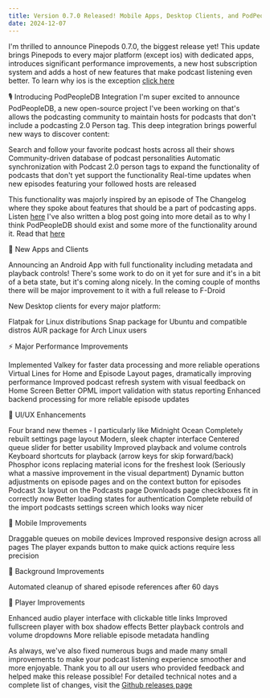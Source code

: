 ```yaml
---
title: Version 0.7.0 Released! Mobile Apps, Desktop Clients, and PodPeopleDB Integration!
date: 2024-12-07
---
```

I'm thrilled to announce Pinepods 0.7.0, the biggest release yet! This update brings Pinepods to every major platform (except ios) with dedicated apps, introduces significant performance improvements, a new host subscription system and adds a host of new features that make podcast listening even better. To learn why ios is the exception [click here](https://github.com/madeofpendletonwool/PinePods/releases/tag/0.7.0)

🎙️ Introducing PodPeopleDB Integration
I'm super excited to announce PodPeopleDB, a new open-source project I've been working on that's allows the podcasting community to maintain hosts for podcasts that don't include a podcasting 2.0 Person tag. This deep integration brings powerful new ways to discover content:

Search and follow your favorite podcast hosts across all their shows
Community-driven database of podcast personalities
Automatic synchronization with Podcast 2.0 person tags to expand the functionality of podcasts that don't yet support the functionality
Real-time updates when new episodes featuring your followed hosts are released

This functionality was majorly inspired by an episode of The Changelog where they spoke about features that should be a part of podcasting apps. Listen [here](https://changelog.com/podcast/589)
I've also written a blog post going into more detail as to why I think PodPeopleDB should exist and some more of the functionality around it. Read that [here]()

🚀 New Apps and Clients

Announcing an Android App with full functionality including metadata and playback controls! There's some work to do on it yet for sure and it's in a bit of a beta state, but it's coming along nicely. In the coming couple of months there will be major improvement to it with a full release to F-Droid

New Desktop clients for every major platform:

Flatpak for Linux distributions
Snap package for Ubuntu and compatible distros
AUR package for Arch Linux users

⚡ Major Performance Improvements

Implemented Valkey for faster data processing and more reliable operations
Virtual Lines for Home and Episode Layout pages, dramatically improving performance
Improved podcast refresh system with visual feedback on Home Screen
Better OPML import validation with status reporting
Enhanced backend processing for more reliable episode updates

🎨 UI/UX Enhancements

Four brand new themes - I particularly like Midnight Ocean
Completely rebuilt settings page layout
Modern, sleek chapter interface
Centered queue slider for better usability
Improved playback and volume controls
Keyboard shortcuts for playback (arrow keys for skip forward/back)
Phosphor icons replacing material icons for the freshest look (Seriously what a massive improvement in the visual department)
Dynamic button adjustments on episode pages and on the context button for episodes
Podcast 3x layout on the Podcasts page
Downloads page checkboxes fit in correctly now
Better loading states for authentication
Complete rebuild of the import podcasts settings screen which looks way nicer

📱 Mobile Improvements

Draggable queues on mobile devices
Improved responsive design across all pages
The player expands button to make quick actions require less precision

🔄 Background Improvements

Automated cleanup of shared episode references after 60 days

🎵 Player Improvements

Enhanced audio player interface with clickable title links
Improved fullscreen player with box shadow effects
Better playback controls and volume dropdowns
More reliable episode metadata handling

As always, we've also fixed numerous bugs and made many small improvements to make your podcast listening experience smoother and more enjoyable. Thank you to all our users who provided feedback and helped make this release possible!
For detailed technical notes and a complete list of changes, visit the [Github releases page](https://github.com/madeofpendletonwool/PinePods/releases/tag/0.7.0)